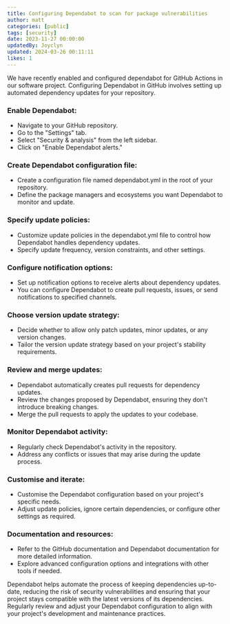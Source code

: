 ```yaml
---
title: Configuring Dependabot to scan for package vulnerabilities
author: matt
categories: [public]
tags: [security]
date: 2023-11-27 00:00:00 
updatedBy: Joyclyn
updated: 2024-03-26 00:11:11 
likes: 1
---
```


We have recently enabled and configured dependabot for GitHub Actions in our software project.  Configuring Dependabot in GitHub involves setting up automated dependency updates for your repository.


### Enable Dependabot:

- Navigate to your GitHub repository.
- Go to the "Settings" tab.
- Select "Security & analysis" from the left sidebar.
- Click on "Enable Dependabot alerts."

### Create Dependabot configuration file:

- Create a configuration file named dependabot.yml in the root of your repository.
- Define the package managers and ecosystems you want Dependabot to monitor and update.

### Specify update policies:

- Customize update policies in the dependabot.yml file to control how Dependabot handles dependency updates.
- Specify update frequency, version constraints, and other settings.

### Configure notification options:

- Set up notification options to receive alerts about dependency updates.
- You can configure Dependabot to create pull requests, issues, or send notifications to specified channels.

### Choose version update strategy:

- Decide whether to allow only patch updates, minor updates, or any version changes.
- Tailor the version update strategy based on your project's stability requirements.

### Review and merge updates:

- Dependabot automatically creates pull requests for dependency updates.
- Review the changes proposed by Dependabot, ensuring they don't introduce breaking changes.
- Merge the pull requests to apply the updates to your codebase.

### Monitor Dependabot activity:

- Regularly check Dependabot's activity in the repository.
- Address any conflicts or issues that may arise during the update process.

### Customise and iterate:

- Customise the Dependabot configuration based on your project's specific needs.
- Adjust update policies, ignore certain dependencies, or configure other settings as required.

### Documentation and resources:

- Refer to the GitHub documentation and Dependabot documentation for more detailed information.
- Explore advanced configuration options and integrations with other tools if needed.

Dependabot helps automate the process of keeping dependencies up-to-date, reducing the risk of security vulnerabilities and ensuring that your project stays compatible with the latest versions of its dependencies. Regularly review and adjust your Dependabot configuration to align with your project's development and maintenance practices.